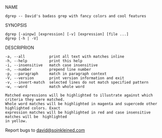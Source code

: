 NAME

    dgrep -- David's badass grep with fancy colors and cool features

SYNOPSIS

    dgrep [-ainpw] [expression] [-v] [expression] [file ...]
    dgrep [-h | -V]

DESCRIPRION

    -a, --all           print all text with matches inline
    -h, --help          print this help
    -i, --insensitive   match case insensitive
    -n, --number        prepend line number
    -p, --paragraph     match in paragraph context
    -V, --version       print version information and exit 
    -v, --invert-match  selected lines do not match specified pattern
    -w, --word          match whole word

    Matched expressions will be highlighted to illustrate against which criteria they were matched.
    Whole word matches will be highlighted in magenta and supercede other highlighted colors. Exact
    expression matches will be highlighted in red and case insensitive matches will be  highlighted
    in yellow.

Report bugs to <david@soinkleined.com>

